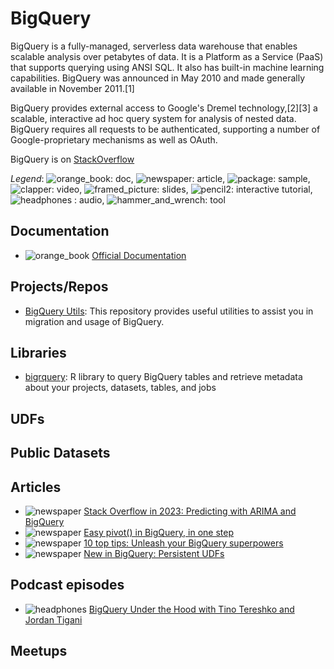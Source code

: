 # BigQuery

BigQuery is a fully-managed, serverless data warehouse that enables scalable analysis over petabytes of data. It is a Platform as a Service (PaaS) that supports querying using ANSI SQL. It also has built-in machine learning capabilities. BigQuery was announced in May 2010 and made generally available in November 2011.[1]

BigQuery provides external access to Google's Dremel technology,[2][3] a scalable, interactive ad hoc query system for analysis of nested data. BigQuery requires all requests to be authenticated, supporting a number of Google-proprietary mechanisms as well as OAuth.

 
 
BigQuery is on [StackOverflow](https://stackoverflow.com/questions/tagged/google-bigquery)

_Legend_: ![orange_book](https://github.githubassets.com/images/icons/emoji/unicode/1f4d9.png): doc, ![newspaper](https://github.githubassets.com/images/icons/emoji/unicode/1f4f0.png): article, ![package](https://github.githubassets.com/images/icons/emoji/unicode/1f4e6.png): sample, ![clapper](https://github.githubassets.com/images/icons/emoji/unicode/1f3ac.png): video, ![framed_picture](https://github.githubassets.com/images/icons/emoji/unicode/1f5bc.png): slides, ![pencil2](https://github.githubassets.com/images/icons/emoji/unicode/270f.png): interactive tutorial, ![headphones](https://github.githubassets.com/images/icons/emoji/unicode/1f3a7.png) : audio, ![hammer_and_wrench](https://github.githubassets.com/images/icons/emoji/unicode/1f6e0.png): tool

[](#documentation)Documentation
-------------------------------

*   ![orange_book](https://github.githubassets.com/images/icons/emoji/unicode/1f4d9.png) [Official Documentation](https://cloud.google.com/bigquery/docs/)

[](#projectsrepos)Projects/Repos
--------------------------------

*   [BigQuery Utils](https://github.com/GoogleCloudPlatform/bigquery-utils): This repository provides useful utilities to assist you in migration and usage of BigQuery.

[](#libraries)Libraries
-----------------------

*   [bigrquery](https://github.com/r-dbi/bigrquery): R library to query BigQuery tables and retrieve metadata about your projects, datasets, tables, and jobs

[](#udfs)UDFs
-------------

[](#public-datasets)Public Datasets
-----------------------------------

[](#articles)Articles
---------------------

*   ![newspaper](https://github.githubassets.com/images/icons/emoji/unicode/1f4f0.png) [Stack Overflow in 2023: Predicting with ARIMA and BigQuery](https://towardsdatascience.com/stack-overflow-future-trends-predicting-with-arima-and-bigquery-77d330833329)
*   ![newspaper](https://github.githubassets.com/images/icons/emoji/unicode/1f4f0.png) [Easy pivot() in BigQuery, in one step](https://towardsdatascience.com/easy-pivot-in-bigquery-one-step-5a1f13c6c710)
*   ![newspaper](https://github.githubassets.com/images/icons/emoji/unicode/1f4f0.png) [10 top tips: Unleash your BigQuery superpowers](https://towardsdatascience.com/10-top-tips-unleash-your-bigquery-superpowers-c87488621c71)
*   ![newspaper](https://github.githubassets.com/images/icons/emoji/unicode/1f4f0.png) [New in BigQuery: Persistent UDFs](https://medium.com/@hoffa/new-in-bigquery-persistent-udfs-c9ea4100fd83)

[](#podcast-episodes)Podcast episodes
-------------------------------------

*   ![headphones](https://github.githubassets.com/images/icons/emoji/unicode/1f3a7.png) [BigQuery Under the Hood with Tino Tereshko and Jordan Tigani](https://www.gcppodcast.com/post/episode-94-big-query-under-the-hood-with-tino-tereshko-and-jordan-tigani/)

[](#meetups)Meetups
-------------------